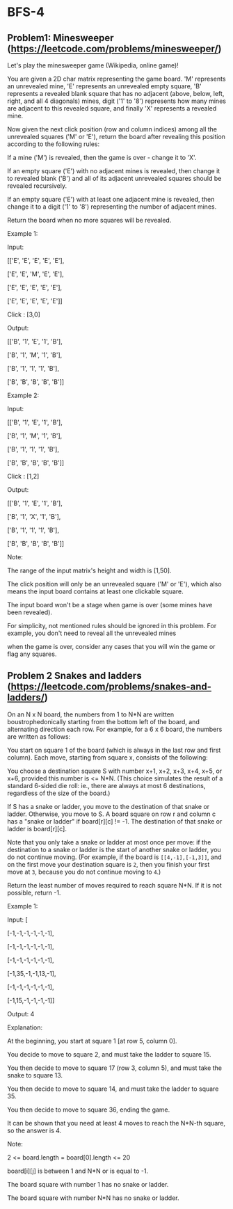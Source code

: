 # BFS-4

## Problem1: Minesweeper (https://leetcode.com/problems/minesweeper/)

Let's play the minesweeper game (Wikipedia, online game)!

You are given a 2D char matrix representing the game board. 'M' represents an unrevealed mine, 'E' represents an unrevealed empty square, 'B' represents a revealed blank square that has no adjacent (above, below, left, right, and all 4 diagonals) mines, digit ('1' to '8') represents how many mines are adjacent to this revealed square, and finally 'X' represents a revealed mine.

Now given the next click position (row and column indices) among all the unrevealed squares ('M' or 'E'), return the board after revealing this position according to the following rules:

If a mine ('M') is revealed, then the game is over - change it to 'X'.

If an empty square ('E') with no adjacent mines is revealed, then change it to revealed blank ('B') and all of its adjacent unrevealed squares should be revealed recursively.

If an empty square ('E') with at least one adjacent mine is revealed, then change it to a digit ('1' to '8') representing the number of adjacent mines.

Return the board when no more squares will be revealed.
 

Example 1:

Input: 

[['E', 'E', 'E', 'E', 'E'],
 
 ['E', 'E', 'M', 'E', 'E'],
 
 ['E', 'E', 'E', 'E', 'E'],
 
 ['E', 'E', 'E', 'E', 'E']]

Click : [3,0]

Output: 

[['B', '1', 'E', '1', 'B'],

['B', '1', 'M', '1', 'B'],

['B', '1', '1', '1', 'B'],

['B', 'B', 'B', 'B', 'B']]

Example 2:

Input: 

[['B', '1', 'E', '1', 'B'],

['B', '1', 'M', '1', 'B'],

['B', '1', '1', '1', 'B'],

['B', 'B', 'B', 'B', 'B']]

Click : [1,2]

Output: 

[['B', '1', 'E', '1', 'B'],

['B', '1', 'X', '1', 'B'],

['B', '1', '1', '1', 'B'],

['B', 'B', 'B', 'B', 'B']]


Note:

The range of the input matrix's height and width is [1,50].

The click position will only be an unrevealed square ('M' or 'E'), which also means the input board contains at least one clickable square.

The input board won't be a stage when game is over (some mines have been revealed).

For simplicity, not mentioned rules should be ignored in this problem. For example, you don't need to reveal all the unrevealed mines 

when the game is over, consider any cases that you will win the game or flag any squares.

## Problem 2 Snakes and ladders (https://leetcode.com/problems/snakes-and-ladders/)

On an N x N board, the numbers from 1 to N*N are written boustrophedonically starting from the bottom left of the board, and alternating direction each row.  For example, for a 6 x 6 board, the numbers are written as follows:


You start on square 1 of the board (which is always in the last row and first column).  Each move, starting from square x, consists of the following:

You choose a destination square S with number x+1, x+2, x+3, x+4, x+5, or x+6, provided this number is <= N*N.
(This choice simulates the result of a standard 6-sided die roll: ie., there are always at most 6 destinations, regardless of the size of the board.)

If S has a snake or ladder, you move to the destination of that snake or ladder.  Otherwise, you move to S.
A board square on row r and column c has a "snake or ladder" if board[r][c] != -1.  The destination of that snake or ladder is board[r][c].

Note that you only take a snake or ladder at most once per move: if the destination to a snake or ladder is the start of another snake or ladder, you do not continue moving.  (For example, if the board is `[[4,-1],[-1,3]]`, and on the first move your destination square is `2`, then you finish your first move at `3`, because you do not continue moving to `4`.)

Return the least number of moves required to reach square N*N.  If it is not possible, return -1.

Example 1:

Input: [

[-1,-1,-1,-1,-1,-1],

[-1,-1,-1,-1,-1,-1],

[-1,-1,-1,-1,-1,-1],

[-1,35,-1,-1,13,-1],

[-1,-1,-1,-1,-1,-1],

[-1,15,-1,-1,-1,-1]]

Output: 4

Explanation: 

At the beginning, you start at square 1 [at row 5, column 0].

You decide to move to square 2, and must take the ladder to square 15.

You then decide to move to square 17 (row 3, column 5), and must take the snake to square 13.

You then decide to move to square 14, and must take the ladder to square 35.

You then decide to move to square 36, ending the game.

It can be shown that you need at least 4 moves to reach the N*N-th square, so the answer is 4.

Note:

2 <= board.length = board[0].length <= 20

board[i][j] is between 1 and N*N or is equal to -1.

The board square with number 1 has no snake or ladder.

The board square with number N*N has no snake or ladder.
